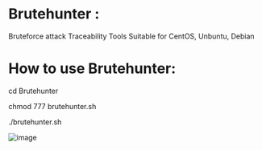 # Brutehunter :
Bruteforce attack Traceability Tools
Suitable for CentOS, Unbuntu, Debian

# How to use Brutehunter:
cd Brutehunter

chmod 777 brutehunter.sh

./brutehunter.sh

![image](https://user-images.githubusercontent.com/23188034/111443091-00731500-8744-11eb-8960-4e675376b31a.png)
